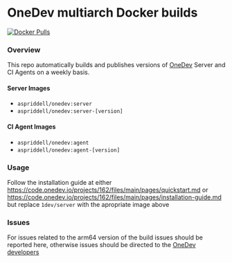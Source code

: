 # OneDev multiarch Docker builds
[![Docker Pulls](https://img.shields.io/docker/pulls/aspriddell/onedev?style=flat-square)](https://hub.docker.com/r/aspriddell/onedev)

### Overview
This repo automatically builds and publishes versions of [OneDev](https://github.com/theonedev/onedev) Server and CI Agents on a weekly basis.

#### Server Images
- `aspriddell/onedev:server`
- `aspriddell/onedev:server-[version]`

#### CI Agent Images
- `aspriddell/onedev:agent`
- `aspriddell/onedev:agent-[version]`

### Usage
Follow the installation guide at either https://code.onedev.io/projects/162/files/main/pages/quickstart.md or https://code.onedev.io/projects/162/files/main/pages/installation-guide.md but replace `1dev/server` with the apropriate image above

### Issues
For issues related to the arm64 version of the build issues should be reported here, otherwise issues should be directed to the [OneDev developers](https://code.onedev.io/)
